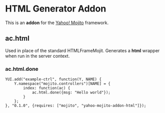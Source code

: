 # HTML Generator Addon

This is an __addon__ for the [Yahoo! Mojito](https://github.com/yahoo/mojito/) framework.

## ac.html

Used in place of the standard HTMLFrameMojit. Generates a __html__ wrapper when run in the server context.

### ac.html.done

    YUI.add("example-ctrl", function(Y, NAME) {
        Y.namespace("mojito.controllers")[NAME] = {
            index: function(ac) {
                ac.html.done({msg: "Hello world"});
            }
        };
    }, "0.1.0", {requires: ["mojito", "yahoo-mojito-addon-html"]});